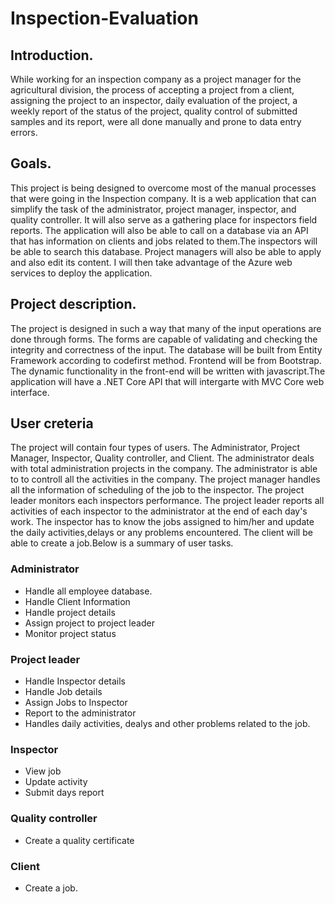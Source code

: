# Inspection-Evaluation

## Introduction.
While working for an inspection company as a project manager for the agricultural division, the process of accepting a project from a client, assigning the project to an inspector, daily evaluation of the project, a weekly report of the status of the project, quality control of submitted samples and its report, were all done manually and prone to data entry errors.

## Goals.
This project is being designed to overcome most of the manual processes that were going in the Inspection company. It is a web application that can simplify the task of the administrator, project manager, inspector, and quality controller. It will also serve as a gathering place for inspectors field reports. The application will also be able to call on a database via an API that has information on clients and jobs related to them.The inspectors will be able to search this database. Project managers will also be able to apply and also edit its content. I will then take advantage of the Azure web services to deploy the application.

## Project description.
The project is designed in such a way that many of the input operations are done through forms. The forms are capable of validating and checking the integrity and correctness of the input. The database will be built from Entity Framework according to codefirst method. Frontend will be from Bootstrap. The dynamic functionality in the front-end will be written with javascript.The application will have a .NET Core API that will intergarte with MVC Core web interface.

## User creteria
The project will contain four types of users. The Administrator, Project Manager, Inspector, Quality controller, and Client. The administrator deals with total administration projects in the company. The administrator is able to to controll all the activities in the company. The project manager handles all the information of scheduling of the job to the inspector. The project leader monitors each inspectors performance. The project leader reports all activities of each inspector to the administrator at the end of each day's work. The inspector has to know the jobs assigned to him/her and update the daily activities,delays or any problems encountered. The client will be able to create a job.Below is a summary of user tasks.

### Administrator
* Handle all employee database.
* Handle Client Information
* Handle project details
* Assign project to project leader
* Monitor project status

### Project leader
* Handle Inspector details
* Handle Job details
* Assign Jobs to Inspector
* Report to the administrator
* Handles daily activities, dealys and other problems related to the job.

### Inspector
* View job
* Update activity
* Submit days report

### Quality controller
* Create a quality certificate

### Client
* Create a job.







